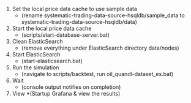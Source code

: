 1. Set the local price data cache to use sample data 
	* (rename systematic-trading-data-source-hsqldb/sample_data to systematic-trading-data-source-hsqldb/data)
2. Start the local price data cache
	* (scripts/start-database-server.bat)
3. Clean ElasticSearch
	* (remove everything under ElasticSearch directory data/nodes)
4. Start ElasticSearch
	* (start-elasticsearch.bat)
5. Run the simulation
	* (navigate to scripts/backtest, run oil_quandl-dataset_es.bat)
6. Wait
	* (console output notifies on completion)
7. View
	*(Startup Grafana & view the results)